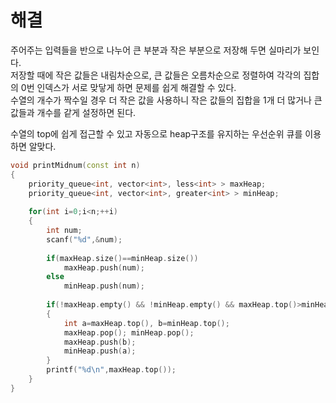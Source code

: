 # 해결 
주어주는 입력들을 반으로 나누어 큰 부분과 작은 부분으로 저장해 두면 실마리가 보인다.  
저장할 때에 작은 값들은 내림차순으로, 큰 값들은 오름차순으로 정렬하여 각각의 집합의 0번 인덱스가 서로 맞닿게 하면 문제를 쉽게 해결할 수 있다.   
수열의 개수가 짝수일 경우 더 작은 값을 사용하니 작은 값들의 집합을 1개 더 많거나 큰 값들과 개수를 같게 설정하면 된다.  

수열의 top에 쉽게 접근할 수 있고 자동으로 heap구조를 유지하는 우선순위 큐를 이용하면 알맞다.  
```c++
void printMidnum(const int n)
{
    priority_queue<int, vector<int>, less<int> > maxHeap;
    priority_queue<int, vector<int>, greater<int> > minHeap;
    
    for(int i=0;i<n;++i)
    {
        int num;
        scanf("%d",&num);
        
        if(maxHeap.size()==minHeap.size())
            maxHeap.push(num);
        else
            minHeap.push(num);
        
        if(!maxHeap.empty() && !minHeap.empty() && maxHeap.top()>minHeap.top())
        {
            int a=maxHeap.top(), b=minHeap.top();
            maxHeap.pop(); minHeap.pop();
            maxHeap.push(b);
            minHeap.push(a);
        }
        printf("%d\n",maxHeap.top());
    }
}
```
